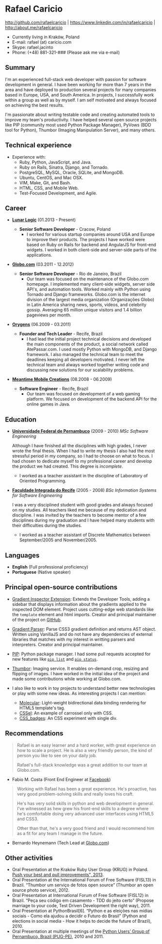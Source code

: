 Rafael Caricio
==============

<http://github.com/rafaelcaricio> | <https://www.linkedin.com/in/rafaelcaricio> | <http://about.me/rafaelcaricio>

* Currently living in Kraków, Poland
* E-mail: rafael (at) caricio.com
* Skype: rafael.jacinto
* Phone: (+48) 881-321-### (Please ask me via e-mail)

Summary
-------

I'm an experienced full-stack web developer with passion for software development in general. I have been working for more than 7 years in the area and have deployed to production several projects for many companies based in Europe, USA, and South America. In projects, I successfully work within a group as well as by myself. I am self motivated and always focused on achieving the best results.

I'm passionate about writing testable code and creating automated tools to improve my team's productivity. I have helped several open source projects like PIP (community most used Python Package Manager), PyVows (BDD tool for Python), Thumbor (Imaging Manipulation Server), and many others.


Technical experience
--------------------

* Experience with:
  - Ruby, Python, JavaScript, and Java.
  - Ruby on Rails, Sinatra, Django, and Tornado.
  - PostgreSQL, MySQL, Oracle, SQLite, and MongoDB.
  - Ubuntu, CentOS, and Mac OSX.
  - VIM, Make, Git, and Bash.
  - HTML, CSS, and Mobile Web.
  - Test-Focused Development, and Agile.


Career
------

* **[Lunar Logic](http://lunarlogic.io/)** (01.2013 - Present)
  * **Senior Software Developer** - Cracow, Poland
    - I worked for various startup companies around USA and Europe to improve their products. The projects I have worked were based on Ruby on Rails for backend and AngularJS for front-end widgets. I worked in both client-side and server-side parts of the applications.


* **[Globo.com](http://globo.com)** (03.2011 - 12.2012)
  * **Senior Software Developer** - Rio de Janeiro, Brazil
    - Our team was focused on the maintenance of the Globo.com homepage. I implemented many client-side widgets, server side API's, and automation tools. Worked mainly with Python using Tornado and Django frameworks. Globo.com is the internet division of the largest media organization (Organizações Globo) in Latin America sharing news, sports, videos, and celebrity gossip. Averaging 65 million unique visitors and 1.4 billion pageviews per month.


* **[Orygens](http://orygens.com)** (06.2009 - 03.2011)
  * **Founder and Tech Leader** - Recife, Brazil
    - I had lead the initial project technical decisions and developed the main components of the product, a social network called AtePassar.com. I used mostly Python with MongoDB, and Django framework. I also managed the technical team to meet the deadlines keeping all developers motivated. I never left the technical team and always worked together writing code and discussing new solutions for our scalability problems.


* **[Meantime Mobile Creations](http://www.meantime.com.br)** (08.2008 - 06.2009)
  * **Software Engineer** - Recife, Brazil
    - Our team was focused on development of a web gaming platform. We focused on development of the backend API for the online games in Java.


Education
---------

* **[Universidade Federal de Pernambuco](http://www2.cin.ufpe.br/)** (2009 - 2010)
  *MSc Software Engineering*

  Although I have finished all the disciplines with high grades, I never wrote the final thesis. When I had to write my thesis I also had the most stressful period in my company, so I had to choose on what to focus. I had chosen to dedicate myself to my professional career and develop the product we had created. This degree is *incomplete*.

  - I worked as a teacher assistant in the discipline of Laboratory of Oriented Programming.


* **[Faculdade Integrada do Recife](http://portal.estacio.br/unidades/faculdade-estacio-do-recife.aspx)** (2005 - 2008)
  *BSc Information Systems for Software Engineering*

  I was a very disciplined student with good grades and always focused on my studies. All teachers liked me because of my dedication and discipline. I was invited by the teachers to become mentor of a few disciplines during my graduation and I have helped many students with their difficulties during the studies.

  - I worked as a teacher assistant of Discrete Mathematics between September/2005 and November/2005.


Languages
---------

* **English** (Full professional proficiency)
* **Portuguese** (Native speaker)


Principal open-source contributions
-----------------------------------

* [Gradient Inspector Extension](https://chrome.google.com/webstore/detail/css-gradient-inspector/blklpjonlhpakchaahdnkcjkfmccmdik): Extends the Developer Tools, adding a sidebar that displays information about the gradients applied to the inspected DOM element. Project uses cutting-edge web standards like the `template` element and html imports. Creator and principal maintainer of the project on [GitHub](https://github.com/rafaelcaricio/gradient-inspector).

* [Gradient Parser](https://github.com/rafaelcaricio/gradient-parser): Parse CSS3 gradient definition and returns AST object. Written using VanillaJS and do not have any dependencies of external libraries that matches with my interest in writting parsers and interpreters. Creator and principal maintainer.

* [PIP](https://github.com/pypa/pip): Python package manager. I had some pull requests accepted for new features like [`pip list`](https://github.com/pypa/pip/pull/675) and [`pip status`](https://github.com/pypa/pip/pull/664).

* [Thumbor](https://github.com/thumbor/thumbor): Imaging service. It enables on-demand crop, resizing and flipping of images. I have worked in the initial idea of the project and made some contributions while working at Globo.com.

* I also like to work in toy projects to understand better new technologies or play with some new ideas. As interesting projects I can mention:
  - [Molecular](https://github.com/rafaelcaricio/molecular): Light-weight bidirectional data binding rendering for HTML5 template's tag.
  - [CSSel](https://github.com/rafaelcaricio/CSSel): An example of carrossel only with CSS.
  - [CSS_badges](https://github.com/LunarLogic/css_badges): An CSS experiment with single div.


Recommendations
---------------

> Rafael is an easy learner and a hard worker, with great experience on how to scale a project. He is also a very friendly person, the kind of person you like to see on your daily job.
>
> Rafael's full-stack knowledge was a great addition to our team at Globo.com.

- Fabio M. Costa (Front End Engineer at [Facebook](http://facebook.com/))


> Working with Rafael has been a great experience. He's proactive, has very good problem-solving skills and really loves his craft.
>
> He's has very solid skills in python and web development in general. I've witnessed as hew grew his front-end skills to a degree where he's comfortable doing very advanced user interfaces using HTML5 and CSS3.
>
> Other than that, he's a very good friend and I would recommend him as a fit for any team I manage in the future.

- Bernardo Heynemann (Tech Lead at [Globo.com](http://globo.com))


Other activities
----------------

- Oral Presentation at the Kraków Ruby User Group (KRUG) in Poland. [Push your best and pull improvements", 2013](http://www.meetup.com/Krakow-Ruby-Users-Group/events/99860482/).
- Oral Presentation at the International Forum of Free Software (FISL13) in Brazil. “Thumbor um serviço de fotos open source” (Thumbor an open source photo service), 2012.
- Oral Presentation at International Forum of Free Software (FISL12) in Brazil. “Peça seu código em casamento - TDD do jeito certo” (Propose marriage to your code, Test Driven Development the right way), 2011.
- Oral Presentation at PythonBrasil[6]. “Python e as eleições nas mídias sociais - Como ela ajudou a decidir o Futuro do Brasil” (Python and elections in social media - How it helps to decide the future of Brazil), 2010.
- Oral Presentation at multiple meetings of the [Python Users’ Group of Pernambuco, Brazil (PUG-PE)](http://pugpe.wordpress.com/), 2010 and 2011.

